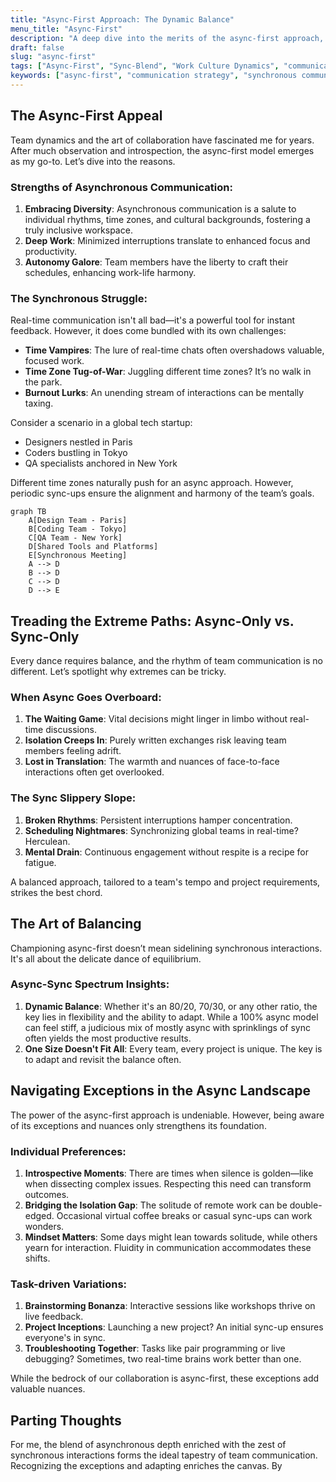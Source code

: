```yaml
---
title: "Async-First Approach: The Dynamic Balance"
menu_title: "Async-First"
description: "A deep dive into the merits of the async-first approach, understanding its optimal balance with synchronous interactions, and my personal perspective on achieving the ideal work dynamic."
draft: false
slug: "async-first"
tags: ["Async-First", "Sync-Blend", "Work Culture Dynamics", "communication", "workplace", "productivity", "collaboration", "remote work"]
keywords: ["async-first", "communication strategy", "synchronous communication", "team collaboration", "remote teams", "international collaboration", "workplace efficiency"]
---
```


## The Async-First Appeal

Team dynamics and the art of collaboration have fascinated me for years. After much observation and introspection, the async-first model emerges as my go-to. Let’s dive into the reasons.

### Strengths of Asynchronous Communication:

1. **Embracing Diversity**: Asynchronous communication is a salute to individual rhythms, time zones, and cultural backgrounds, fostering a truly inclusive workspace.
2. **Deep Work**: Minimized interruptions translate to enhanced focus and productivity.
3. **Autonomy Galore**: Team members have the liberty to craft their schedules, enhancing work-life harmony.

### The Synchronous Struggle:

Real-time communication isn't all bad—it's a powerful tool for instant feedback. However, it does come bundled with its own challenges:

- **Time Vampires**: The lure of real-time chats often overshadows valuable, focused work.
- **Time Zone Tug-of-War**: Juggling different time zones? It’s no walk in the park.
- **Burnout Lurks**: An unending stream of interactions can be mentally taxing.

Consider a scenario in a global tech startup:

- Designers nestled in Paris
- Coders bustling in Tokyo
- QA specialists anchored in New York

Different time zones naturally push for an async approach. However, periodic sync-ups ensure the alignment and harmony of the team’s goals.

```mermaid
graph TB
    A[Design Team - Paris]
    B[Coding Team - Tokyo]
    C[QA Team - New York]
    D[Shared Tools and Platforms]
    E[Synchronous Meeting]
    A --> D
    B --> D
    C --> D
    D --> E
```

## Treading the Extreme Paths: Async-Only vs. Sync-Only

Every dance requires balance, and the rhythm of team communication is no different. Let’s spotlight why extremes can be tricky.

### When Async Goes Overboard:

1. **The Waiting Game**: Vital decisions might linger in limbo without real-time discussions.
2. **Isolation Creeps In**: Purely written exchanges risk leaving team members feeling adrift.
3. **Lost in Translation**: The warmth and nuances of face-to-face interactions often get overlooked.

### The Sync Slippery Slope:

1. **Broken Rhythms**: Persistent interruptions hamper concentration.
2. **Scheduling Nightmares**: Synchronizing global teams in real-time? Herculean.
3. **Mental Drain**: Continuous engagement without respite is a recipe for fatigue.

A balanced approach, tailored to a team's tempo and project requirements, strikes the best chord.

## The Art of Balancing

Championing async-first doesn’t mean sidelining synchronous interactions. It's all about the delicate dance of equilibrium.

### Async-Sync Spectrum Insights:

1. **Dynamic Balance**: Whether it's an 80/20, 70/30, or any other ratio, the key lies in flexibility and the ability to adapt. While a 100% async model can feel stiff, a judicious mix of mostly async with sprinklings of sync often yields the most productive results.
2. **One Size Doesn't Fit All**: Every team, every project is unique. The key is to adapt and revisit the balance often.

## Navigating Exceptions in the Async Landscape

The power of the async-first approach is undeniable. However, being aware of its exceptions and nuances only strengthens its foundation.

### Individual Preferences:

1. **Introspective Moments**: There are times when silence is golden—like when dissecting complex issues. Respecting this need can transform outcomes.
2. **Bridging the Isolation Gap**: The solitude of remote work can be double-edged. Occasional virtual coffee breaks or casual sync-ups can work wonders.
3. **Mindset Matters**: Some days might lean towards solitude, while others yearn for interaction. Fluidity in communication accommodates these shifts.

### Task-driven Variations:

1. **Brainstorming Bonanza**: Interactive sessions like workshops thrive on live feedback.
2. **Project Inceptions**: Launching a new project? An initial sync-up ensures everyone's in sync.
3. **Troubleshooting Together**: Tasks like pair programming or live debugging? Sometimes, two real-time brains work better than one.

While the bedrock of our collaboration is async-first, these exceptions add valuable nuances.

## Parting Thoughts

For me, the blend of asynchronous depth enriched with the zest of synchronous interactions forms the ideal tapestry of team communication. Recognizing the exceptions and adapting enriches the canvas. By
